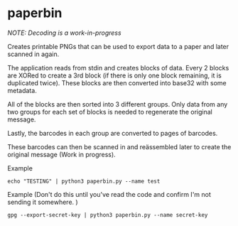 paperbin
========

*NOTE: Decoding is a work-in-progress*

Creates printable PNGs that can be used to export data to a paper and later scanned in again.

The application reads from stdin and creates blocks of data. Every 2 blocks are XORed to create a 3rd block (if there is only one block remaining, it is duplicated twice). These blocks are then converted into base32 with some metadata.

All of the blocks are then sorted into 3 different groups.  Only data from any two groups for each set of blocks is needed to regenerate the original message.

Lastly, the barcodes in each group are converted to pages of barcodes.

These barcodes can then be scanned in and reässembled later to create the original message (Work in progress).

Example

    echo "TESTING" | python3 paperbin.py --name test

Example (Don't do this until you've read the code and confirm I'm not sending it somewhere. )

    gpg --export-secret-key | python3 paperbin.py --name secret-key

